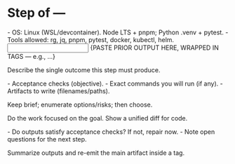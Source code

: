 # Step <N> of <M> — <TASK>

<context>
- OS: Linux (WSL/devcontainer). Node LTS + pnpm; Python .venv + pytest.
- Tools allowed: rg, jq, pnpm, pytest, docker, kubectl, helm.
</context>

<input>
{PASTE PRIOR OUTPUT HERE, WRAPPED IN TAGS — e.g., <risks>…</risks>}
</input>

<goal>Describe the single outcome this step must produce.</goal>

<plan>
- Acceptance checks (objective).
- Exact commands you will run (if any).
- Artifacts to write (filenames/paths).
</plan>

<thinking>Keep brief; enumerate options/risks; then choose.</thinking>

<work>Do the work focused on the goal. Show a unified diff for code.</work>

<review>
- Do outputs satisfy acceptance checks? If not, repair now.
- Note open questions for the next step.
</review>

<handoff>Summarize outputs and re-emit the main artifact inside a tag.</handoff>